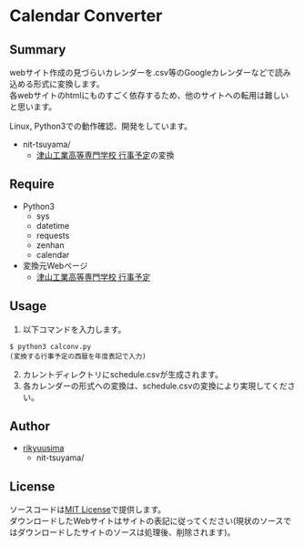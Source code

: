 # Calendar Converter

## Summary
webサイト作成の見づらいカレンダーを.csv等のGoogleカレンダーなどで読み込める形式に変換します。  
各webサイトのhtmlにものすごく依存するため、他のサイトへの転用は難しいと思います。

Linux, Python3での動作確認、開発をしています。

  * nit-tsuyama/
    - [津山工業高等専門学校 行事予定](http://www.tsuyama-ct.ac.jp/honkou/annai/gyouji.htm)の変換

## Require
* Python3
  - sys
  - datetime
  - requests
  - zenhan
  - calendar
* 変換元Webページ
  - [津山工業高等専門学校 行事予定](http://www.tsuyama-ct.ac.jp/honkou/annai/gyouji.htm)

## Usage
1. 以下コマンドを入力します。
```
$ python3 calconv.py
(変換する行事予定の西暦を年度表記で入力)
```
2. カレントディレクトリにschedule.csvが生成されます。  
3. 各カレンダーの形式への変換は、schedule.csvの変換により実現してください。

## Author
* [rikyuusima](https://github.com/rikyuusima)
  - nit-tsuyama/

## License
ソースコードは[MIT License](https://github.com/rikyuusima/calconv/blob/master/LICENSE.txt)で提供します。  
ダウンロードしたWebサイトはサイトの表記に従ってください(現状のソースではダウンロードしたサイトのソースは処理後、削除されます)。
